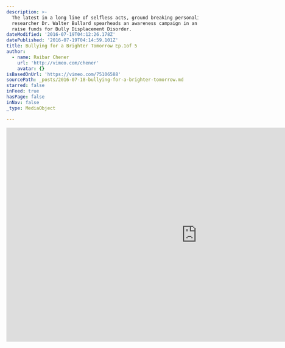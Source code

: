 ```yaml
---
description: >-
  The latest in a long line of selfless acts, ground breaking personality
  researcher Dr. Walter Bullard spearheads an awareness campaign in an effort to
  raise funds for Bully Displacement Disorder.
dateModified: '2016-07-19T04:12:26.178Z'
datePublished: '2016-07-19T04:14:59.101Z'
title: Bullying for a Brighter Tomorrow Ep.1of 5
author:
  - name: Raibar Chener
    url: 'http://vimeo.com/chener'
    avatar: {}
isBasedOnUrl: 'https://vimeo.com/75106588'
sourcePath: _posts/2016-07-18-bullying-for-a-brighter-tomorrow.md
starred: false
inFeed: true
hasPage: false
inNav: false
_type: MediaObject

---
```

<iframe src="https://cdn.embedly.com/widgets/media.html?src=https%3A%2F%2Fplayer.vimeo.com%2Fvideo%2F75106588&amp;url=https%3A%2F%2Fvimeo.com%2F75106588&amp;image=http%3A%2F%2Fi.vimeocdn.com%2Fvideo%2F449591566_1280.jpg&amp;key=b7d04c9b404c499eba89ee7072e1c4f7&amp;type=text%2Fhtml&amp;schema=vimeo" width="1000" height="563" scrolling="no" frameborder="0" allowfullscreen="" style=""></iframe>